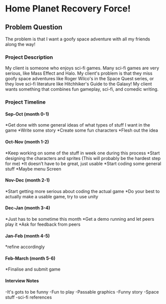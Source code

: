 # Home Planet Recovery Force!

## Problem Question
The problem is that I want a goofy space adventure with all my friends along the way!

### Project Description
My client is someone who enjoys sci-fi games. Many sci-fi games are very serious, like Mass Effect and Halo. My client's problem is that they miss goofy space adventures like Roger Wilco's in the Space Quest series, or they love sci-fi literature like Hitchhiker's Guide to the Galaxy! My client wants something that combines fun gameplay, sci-fi, and comedic writing.

### Project Timeline

#### Sep-Oct    (month 0-1)
*Get done with some general ideas of what types of stuff I want in the game
*Write some story
*Create some fun characters
*Flesh out the idea

#### Oct-Nov    (month 1-2)
*Keep working on some of the stuff in week one during this process
*Start designing the characters and sprites (This will probably be the hardest step for me)
*It doesn’t have to be great, just usable
*Start coding some general stuff
*Maybe menu Screen


#### Nov-Dec    (month 2-1)
*Start getting more serious about coding the actual game
*Do your best to actually make a usable game, try to use unity

#### Dec-Jan    (month 3-4)
*Just has to be sometime this month
*Get a demo running and let peers play it
*Ask for feedback from peers


#### Jan-Feb    (month 4-5)
*refine accordingly

#### Feb-March  (month 5-6)
*Finalise and submit game

#### Interview Notes
-It's gots to be funny
-Fun to play
-Passable graphics
-Funny story
-Space stuff
-sci-fi references

